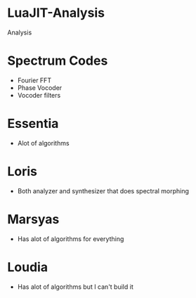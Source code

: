 # LuaJIT-Analysis
Analysis

# Spectrum Codes
* Fourier FFT 
* Phase Vocoder
* Vocoder filters

# Essentia
* Alot of algorithms

# Loris
* Both analyzer and synthesizer that does spectral morphing

# Marsyas
* Has alot of algorithms for everything

# Loudia
* Has alot of algorithms but I can't build it

